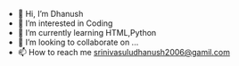 - 👋 Hi, I’m Dhanush
- 👀 I’m interested in Coding
- 🌱 I’m currently learning HTML,Python
- 💞️ I’m looking to collaborate on ...
- 📫 How to reach me srinivasuludhanush2006@gamil.com

<!---
Dhanush2705/Dhanush2705 is a ✨ special ✨ repository because its `README.md` (this file) appears on your GitHub profile.
You can click the Preview link to take a look at your changes.
--->
